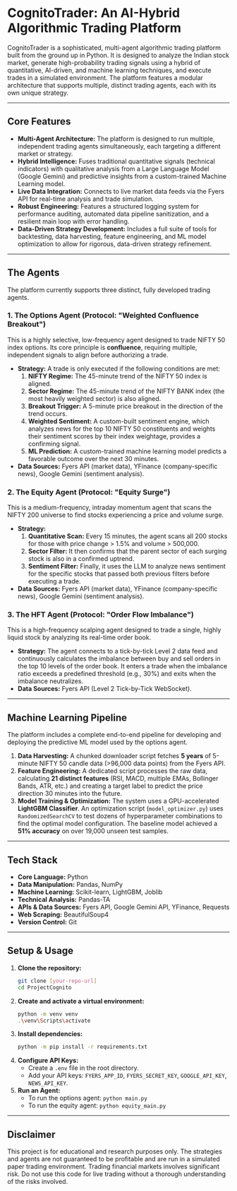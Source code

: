 # CognitoTrader: An AI-Hybrid Algorithmic Trading Platform

CognitoTrader is a sophisticated, multi-agent algorithmic trading platform built from the ground up in Python. It is designed to analyze the Indian stock market, generate high-probability trading signals using a hybrid of quantitative, AI-driven, and machine learning techniques, and execute trades in a simulated environment. The platform features a modular architecture that supports multiple, distinct trading agents, each with its own unique strategy.

---

## Core Features

* **Multi-Agent Architecture:** The platform is designed to run multiple, independent trading agents simultaneously, each targeting a different market or strategy.
* **Hybrid Intelligence:** Fuses traditional quantitative signals (technical indicators) with qualitative analysis from a Large Language Model (Google Gemini) and predictive insights from a custom-trained Machine Learning model.
* **Live Data Integration:** Connects to live market data feeds via the Fyers API for real-time analysis and trade simulation.
* **Robust Engineering:** Features a structured logging system for performance auditing, automated data pipeline sanitization, and a resilient main loop with error handling.
* **Data-Driven Strategy Development:** Includes a full suite of tools for backtesting, data harvesting, feature engineering, and ML model optimization to allow for rigorous, data-driven strategy refinement.

---

## The Agents

The platform currently supports three distinct, fully developed trading agents.

### 1. The Options Agent (Protocol: "Weighted Confluence Breakout")

This is a highly selective, low-frequency agent designed to trade NIFTY 50 index options. Its core principle is **confluence**, requiring multiple, independent signals to align before authorizing a trade.

* **Strategy:** A trade is only executed if the following conditions are met:
    1.  **NIFTY Regime:** The 45-minute trend of the NIFTY 50 index is aligned.
    2.  **Sector Regime:** The 45-minute trend of the NIFTY BANK index (the most heavily weighted sector) is also aligned.
    3.  **Breakout Trigger:** A 5-minute price breakout in the direction of the trend occurs.
    4.  **Weighted Sentiment:** A custom-built sentiment engine, which analyzes news for the top 10 NIFTY 50 constituents and weights their sentiment scores by their index weightage, provides a confirming signal.
    5.  **ML Prediction:** A custom-trained machine learning model predicts a favorable outcome over the next 30 minutes.
* **Data Sources:** Fyers API (market data), YFinance (company-specific news), Google Gemini (sentiment analysis).

### 2. The Equity Agent (Protocol: "Equity Surge")

This is a medium-frequency, intraday momentum agent that scans the NIFTY 200 universe to find stocks experiencing a price and volume surge.

* **Strategy:**
    1.  **Quantitative Scan:** Every 15 minutes, the agent scans all 200 stocks for those with price change > 1.5% and volume > 500,000.
    2.  **Sector Filter:** It then confirms that the parent sector of each surging stock is also in a confirmed uptrend.
    3.  **Sentiment Filter:** Finally, it uses the LLM to analyze news sentiment for the specific stocks that passed both previous filters before executing a trade.
* **Data Sources:** Fyers API (market data), YFinance (company-specific news), Google Gemini (sentiment analysis).

### 3. The HFT Agent (Protocol: "Order Flow Imbalance")

This is a high-frequency scalping agent designed to trade a single, highly liquid stock by analyzing its real-time order book.

* **Strategy:** The agent connects to a tick-by-tick Level 2 data feed and continuously calculates the imbalance between buy and sell orders in the top 10 levels of the order book. It enters a trade when the imbalance ratio exceeds a predefined threshold (e.g., 30%) and exits when the imbalance neutralizes.
* **Data Sources:** Fyers API (Level 2 Tick-by-Tick WebSocket).

---

## Machine Learning Pipeline

The platform includes a complete end-to-end pipeline for developing and deploying the predictive ML model used by the options agent.

1.  **Data Harvesting:** A chunked downloader script fetches **5 years** of 5-minute NIFTY 50 candle data (>96,000 data points) from the Fyers API.
2.  **Feature Engineering:** A dedicated script processes the raw data, calculating **21 distinct features** (RSI, MACD, multiple EMAs, Bollinger Bands, ATR, etc.) and creating a target label to predict the price direction 30 minutes into the future.
3.  **Model Training & Optimization:** The system uses a GPU-accelerated **LightGBM Classifier**. An optimization script (`model_optimizer.py`) uses `RandomizedSearchCV` to test dozens of hyperparameter combinations to find the optimal model configuration. The baseline model achieved a **51% accuracy** on over 19,000 unseen test samples.

---

## Tech Stack

* **Core Language:** Python
* **Data Manipulation:** Pandas, NumPy
* **Machine Learning:** Scikit-learn, LightGBM, Joblib
* **Technical Analysis:** Pandas-TA
* **APIs & Data Sources:** Fyers API, Google Gemini API, YFinance, Requests
* **Web Scraping:** BeautifulSoup4
* **Version Control:** Git

---

## Setup & Usage

1.  **Clone the repository:**
    ```bash
    git clone [your-repo-url]
    cd ProjectCognito
    ```
2.  **Create and activate a virtual environment:**
    ```bash
    python -m venv venv
    .\venv\Scripts\activate
    ```
3.  **Install dependencies:**
    ```bash
    python -m pip install -r requirements.txt
    ```
4.  **Configure API Keys:**
    * Create a `.env` file in the root directory.
    * Add your API keys: `FYERS_APP_ID`, `FYERS_SECRET_KEY`, `GOOGLE_API_KEY`, `NEWS_API_KEY`.
5.  **Run an Agent:**
    * To run the options agent: `python main.py`
    * To run the equity agent: `python equity_main.py`

---

## Disclaimer

This project is for educational and research purposes only. The strategies and agents are not guaranteed to be profitable and are run in a simulated paper trading environment. Trading financial markets involves significant risk. Do not use this code for live trading without a thorough understanding of the risks involved.
